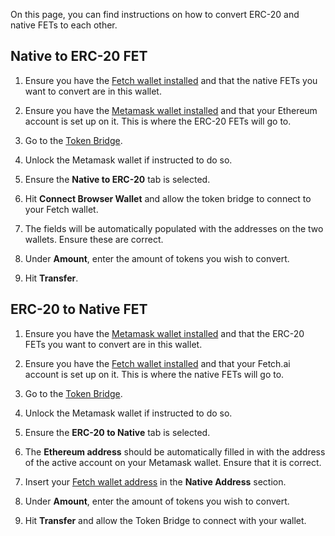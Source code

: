 On this page, you can find instructions on how to convert ERC-20 and native FETs to each other.

## Native to ERC-20 FET

1. Ensure you have the [Fetch wallet installed](/basics/wallet/getting_started) and that the native FETs you want to convert are in this wallet.

2. Ensure you have the [Metamask wallet installed](https://metamask.io) and that your Ethereum account is set up on it. This is where the ERC-20 FETs will go to.

3. Go to the [Token Bridge](https://token-bridge.fetch.ai).

4. Unlock the Metamask wallet if instructed to do so.

5. Ensure the **Native to ERC-20** tab is selected.

6. Hit **Connect Browser Wallet** and allow the token bridge to connect to your Fetch wallet.

7. The fields will be automatically populated with the addresses on the two wallets. Ensure these are correct.

8. Under **Amount**, enter the amount of tokens you wish to convert. 

9. Hit **Transfer**.

## ERC-20 to Native FET 

1. Ensure you have the [Metamask wallet installed](https://metamask.io) and that the ERC-20 FETs you want to convert are in this wallet.

2.  Ensure you have the [Fetch wallet installed](/basics/wallet/getting_started) and that your Fetch.ai account is set up on it. This is where the native FETs will go to.

3. Go to the [Token Bridge](https://token-bridge.fetch.ai).

4. Unlock the Metamask wallet if instructed to do so.

5. Ensure the **ERC-20 to Native** tab is selected.
 
6. The **Ethereum address** should be automatically filled in with the address of the active account on your Metamask wallet. Ensure that it is correct.

7. Insert your [Fetch wallet address](/fetch-wallet/deposit/#to-copy-your-accounts-address) in the **Native Address** section.

8. Under **Amount**, enter the amount of tokens you wish to convert. 

9. Hit **Transfer** and allow the Token Bridge to connect with your wallet.
